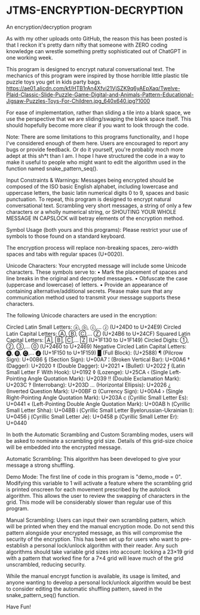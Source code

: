 # JTMS-ENCRYPTION-DECRYPTION
An encryption/decryption program

As with my other uploads onto GitHub, the reason this has been posted is that I reckon it's pretty darn nifty that someone with ZERO coding knowledge can wrestle something pretty sophisticated out of ChatGPT in one working week. 

This program is designed to encrypt natural conversational text.
The mechanics of this program were inspired by those horrible little plastic tile puzzle toys you get in kids party bags.
https://ae01.alicdn.com/kf/HTB1rAn4Xfvi21VjSZK9q6yAEpXaq/Twelve-Plaid-Classic-Slide-Puzzle-Game-Digital-and-Animals-Pattern-Educational-Jigsaw-Puzzles-Toys-For-Children.jpg_640x640.jpg?1000

For ease of implementation, rather than sliding a tile into a blank space, we use the perspective that we are sliding/swaping the blank space itself.
This should hopefully become more clear if you want to look through the code.


Note: There are some limitations to this programs functionality, and I hope I've considered enough of them here. Users are encouraged to report any bugs or provide feedback.
Or do it yourself, you're probably moch more adept at this sh*t than I am. I hope I have structured the code in a way to make it useful to people who might want to edit the algorithm used in the function named snake_pattern_seq(). 


Input Constraints & Warnings: Messages being encrypted should be composed of the ISO basic English alphabet, including lowercase and uppercase letters, the basic latin numerical digits 0 to 9, spaces and basic punctuation. To repeat, this program is designed to encrypt natural conversational text.
Scrambling very short messages, a string of only a few characters or a wholly numerical string, or SHOUTING YOUR WHOLE MESSAGE IN CAPSLOCK will betray elements of the encryption method.


Symbol Usage (both yours and this programs): Please restrict your use of symbols to those found on a standard keyboard.

The encryption process will replace non-breaking spaces, zero-width spaces and tabs with regular spaces (U+0020).

Unicode Characters: Your encrypted message will include some Unicode characters. These symbols serve to:
• Mark the placement of spaces and line breaks in the original and decrypted messages.
• Obfuscate the case (uppercase and lowercase) of letters.
• Provide an appearance of containing alternative/additional secrets.
Please make sure that any communication method used to transmit your message supports these characters.


The following Unicode characters are used in the encryption:

Circled Latin Small Letters: ⓐ, ⓑ, ⓒ,... ⓩ (U+24D0 to U+24E9)
Circled Latin Capital Letters: Ⓐ, Ⓑ, Ⓒ,... Ⓩ (U+24B6 to U+24CF)
Squared Latin Capital Letters: 🄰, 🄱, 🄲,... 🅉 (U+1F130 to U+1F149)
Circled Digits: ①, ②, ③,... ⓪ (U+2460 to U+2469)
Negative Circled Latin Capital Letters: 🅐, 🅑, 🅒,... 🅙 (U+1F150 to U+1F159) 
█ (Full Block): (U+2588)
¶ (Pilcrow Sign): U+00B6 
§ (Section Sign): U+00A7
¦ (Broken Vertical Bar): U+00A6 
† (Dagger): U+2020
‡ (Double Dagger): U+2021 
• (Bullet): U+2022
ƒ (Latin Small Letter F With Hook): U+0192 
◊ (Lozenge): U+25CA
‹ (Single Left-Pointing Angle Quotation Mark): U+2039 
‼ (Double Exclamation Mark): U+203C
‽ (Interrobang): U+203D 
… (Horizontal Ellipsis): U+2026
¿ (Inverted Question Mark): U+00BF 
¤ (Currency Sign): U+00A4
› (Single Right-Pointing Angle Quotation Mark): U+203A 
с (Cyrillic Small Letter Es): U+0441
« (Left-Pointing Double Angle Quotation Mark): U+00AB 
һ (Cyrillic Small Letter Shha): U+04BB
і (Cyrillic Small Letter Byelorussian-Ukrainian I): U+0456 
ј (Cyrillic Small Letter Je): U+0458
р (Cyrillic Small Letter Er): U+0440 

In both the Automatic Scrambling and Custom Scrambling modes, users will be asked to nominate a scrambling grid size.
Details of this grid-size choice will be embedded into the encrypted message.

Automatic Scrambling: This algorithm has been developed to give your message a strong shuffling.

Demo Mode: The first line of code in this program is "demo_mode = 0". Modifying this variable to 1 will activate a feature where the scrambling grid is printed onscreen for each movement prescribed by the autolock algorithm. This allows the user to review the swapping of characters in the grid. This mode will be considerably slower than regular use of this program.

Manual Scrambling: Users can input their own scrambling pattern, which will be printed when they end the manual encryption mode.
Do not send this pattern alongside your encrypted message, as this will compromise the security of the encryption.
This has been set up for users who want to pre-establish a personal lock/unlock algorithm with their reader.
Any such algorithms should take variable grid sizes into account:
locking a 23×19 grid with a pattern that worked fine for a 7×4 grid will leave much of the grid unscrambled, reducing security.

While the manual encrypt function is available, its usage is limited, and anyone wanting to develop a personal lock/unlock algorithm would be best to consider editing the automatic shuffling pattern, saved in the snake_pattern_seq() function. 

Have Fun!
